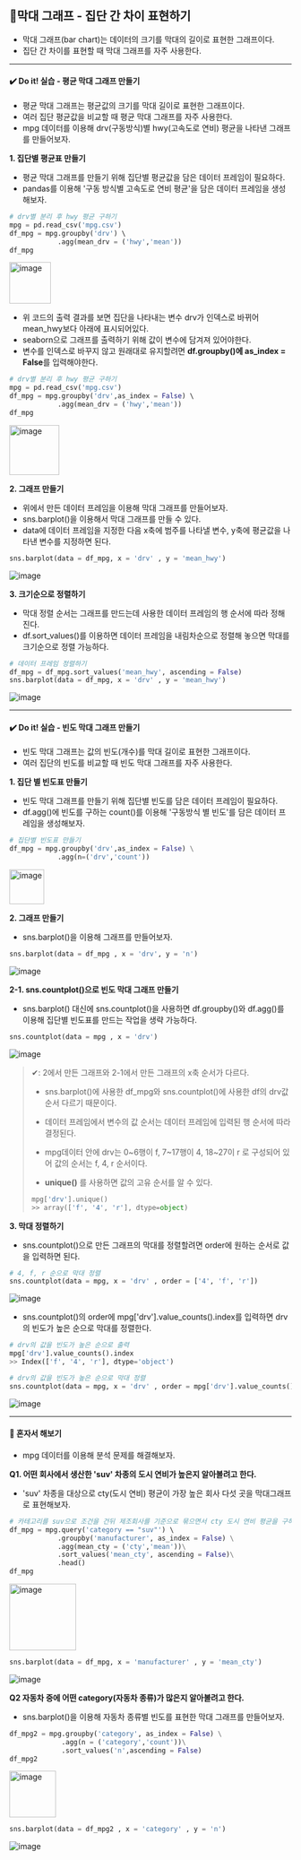 ## 📌막대 그래프 - 집단 간 차이 표현하기
- 막대 그래프(bar chart)는 데이터의 크기를 막대의 길이로 표현한 그래프이다.
- 집단 간 차이를 표현할 때 막대 그래프를 자주 사용한다.

----------------
#### ✔️ Do it! 실습 - 평균 막대 그래프 만들기
- 평균 막대 그래프는 평균값의 크기를 막대 길이로 표현한 그래프이다.
- 여러 집단 평균값을 비교할 때 평균 막대 그래프를 자주 사용한다.
- mpg 데이터를 이용해 drv(구동방식)별 hwy(고속도로 연비) 평균을 나타낸 그래프를 만들어보자.

**1. 집단별 평균표 만들기**
- 평균 막대 그래프를 만들기 위해 집단별 평균값을 담은 데이터 프레임이 필요하다.
- pandas를 이용해 '구동 방식별 고속도로 연비 평균'을 담은 데이터 프레임을 생성해보자.

```python
# drv별 분리 후 hwy 평균 구하기
mpg = pd.read_csv('mpg.csv')
df_mpg = mpg.groupby('drv') \ 
            .agg(mean_drv = ('hwy','mean'))
df_mpg
```
<img width="74" alt="image" src="https://github.com/sm9199/Python_Data_Analysis_Study/assets/128019851/eb99ed1f-2ce0-4c76-8a11-0a9c3aa63441">

- 위 코드의 출력 결과를 보면 집단을 나타내는 변수 drv가 인덱스로 바뀌어 mean_hwy보다 아래에 표시되어있다.
- seaborn으로 그래프를 출력하기 위해 값이 변수에 담겨져 있어야한다.
- 변수를 인덱스로 바꾸지 않고 원래대로 유지할려면 **df.groupby()에 as_index = False**를 입력해야한다.

```python
# drv별 분리 후 hwy 평균 구하기
mpg = pd.read_csv('mpg.csv')
df_mpg = mpg.groupby('drv',as_index = False) \ 
            .agg(mean_drv = ('hwy','mean'))
df_mpg
```

<img width="89" alt="image" src="https://github.com/sm9199/Python_Data_Analysis_Study/assets/128019851/a40488d4-2e8a-4945-b094-c0ecd88466bd">

**2. 그래프 만들기**
- 위에서 만든 데이터 프레임을 이용해 막대 그래프를 만들어보자.
- sns.barplot()을 이용해서 막대 그래프를 만들 수 있다.
- data에 데이터 프레임을 지정한 다음 x축에 범주를 나타낼 변수, y축에 평균값을 나타낸 변수를 지정하면 된다.

```python
sns.barplot(data = df_mpg, x = 'drv' , y = 'mean_hwy')
```

![image](https://github.com/sm9199/Python_Data_Analysis_Study/assets/128019851/5cbdec55-4001-46fe-a412-9f797cfad8ce)

**3. 크기순으로 정렬하기**
- 막대 정렬 순서는 그래프를 만드는데 사용한 데이터 프레임의 행 순서에 따라 정해진다.
- df.sort_values()를 이용하면 데이터 프레임을 내림차순으로 정렬해 놓으면 막대를 크기순으로 정렬 가능하다.

```python
# 데이터 프레임 정렬하기
df_mpg = df_mpg.sort_values('mean_hwy', ascending = False)
sns.barplot(data = df_mpg, x = 'drv' , y = 'mean_hwy')
```

![image](https://github.com/sm9199/Python_Data_Analysis_Study/assets/128019851/177cabd3-7dbe-45f9-b655-1fd8ae0d09a5)

----------------
#### ✔️ Do it! 실습 - 빈도 막대 그래프 만들기
- 빈도 막대 그래프는 값의 빈도(개수)를 막대 길이로 표현한 그래프이다.
- 여러 집단의 빈도를 비교할 때 빈도 막대 그래프를 자주 사용한다.

**1. 집단 별 빈도표 만들기**
- 빈도 막대 그래프를 만들기 위해 집단별 빈도를 담은 데이터 프레임이 필요하다.
- df.agg()에 빈도를 구하는 count()를 이용해 '구동방식 별 빈도'를 담은 데이터 프레임을 생성해보자.

```python
# 집단별 빈도표 만들기
df_mpg = mpg.groupby('drv',as_index = False) \
            .agg(n=('drv','count'))
```

<img width="62" alt="image" src="https://github.com/sm9199/Python_Data_Analysis_Study/assets/128019851/576280b9-8133-4f42-b537-5a6c794e3031">

**2. 그래프 만들기**
- sns.barplot()을 이용해 그래프를 만들어보자.

```python
sns.barplot(data = df_mpg , x = 'drv', y = 'n')
```
![image](https://github.com/sm9199/Python_Data_Analysis_Study/assets/128019851/dd5764b0-7508-43f0-9b8f-836d16c7d3a4)

**2-1. sns.countplot()으로 빈도 막대 그래프 만들기**
- sns.barplot() 대신에 sns.countplot()을 사용하면 df.groupby()와 df.agg()를 이용해 집단별 빈도표를 만드는 작업을 생략 가능하다.

```python
sns.countplot(data = mpg , x = 'drv')
```
![image](https://github.com/sm9199/Python_Data_Analysis_Study/assets/128019851/aea9446b-fdbc-4ff8-b597-8da34c64cd76)

> ✔: 2에서 만든 그래프와 2-1에서 만든 그래프의 x축 순서가 다르다.
> - sns.barplot()에 사용한 df_mpg와 sns.countplot()에 사용한 df의 drv값 순서 다르기 때문이다.
>
> - 데이터 프레임에서 변수의 값 순서는 데이터 프레임에 입력된 행 순서에 따라 결정된다.
>
> - mpg데이터 안에 drv는 0~6행이 f, 7~17행이 4, 18~27이 r 로 구성되어 있어 값의 순서는 f, 4, r 순서이다.
>
> - **unique()** 를 사용하면 값의 고유 순서를 알 수 있다.
>
> ```python
> mpg['drv'].unique()
> >> array(['f', '4', 'r'], dtype=object)
> ```

**3. 막대 정렬하기**
- sns.countplot()으로 만든 그래프의 막대를 정렬할려면 order에 원하는 순서로 값을 입력하면 된다.

```python
# 4, f, r 순으로 막대 정렬
sns.countplot(data = mpg, x = 'drv' , order = ['4', 'f', 'r'])
```
![image](https://github.com/sm9199/Python_Data_Analysis_Study/assets/128019851/d69a4fa4-d0ee-42f6-925d-c1db424142ef)

- sns.countplot()의 order에 mpg['drv'].value_counts().index를 입력하면 drv의 빈도가 높은 순으로 막대를 정렬한다.
```python
# drv의 값을 빈도가 높은 순으로 출력
mpg['drv'].value_counts().index
>> Index(['f', '4', 'r'], dtype='object')
```
```python
# drv의 값을 빈도가 높은 순으로 막대 정렬
sns.countplot(data = mpg, x = 'drv' , order = mpg['drv'].value_counts().index)
```

![image](https://github.com/sm9199/Python_Data_Analysis_Study/assets/128019851/f9b39e17-48d3-4fc2-935c-8dd59729a4af)

------------------------

#### 💯 혼자서 해보기
- mpg 데이터를 이용해 분석 문제를 해결해보자.

**Q1. 어떤 회사에서 생산한 'suv' 차종의 도시 연비가 높은지 알아볼려고 한다.**
- 'suv' 차종을 대상으로 cty(도시 연비) 평균이 가장 높은 회사 다섯 곳을 막대그래프로 표현해보자.

```python
# 카테고리를 suv으로 조건을 건뒤 제조회사를 기준으로 묶으면서 cty 도시 연비 평균을 구하고 정렬 한 후 회사 출
df_mpg = mpg.query('category == "suv"') \ 
            .groupby('manufacturer', as_index = False) \
            .agg(mean_cty = ('cty','mean'))\
            .sort_values('mean_cty', ascending = False)\
            .head()
df_mpg
```
<img width="119" alt="image" src="https://github.com/sm9199/Python_Data_Analysis_Study/assets/128019851/227aac83-2bbb-4e1f-9474-1302edebafd0">

```python
sns.barplot(data = df_mpg, x = 'manufacturer' , y = 'mean_cty')
```

![image](https://github.com/sm9199/Python_Data_Analysis_Study/assets/128019851/7b5b729e-d962-4b3c-989d-0c2bb087d550)

**Q2 자동차 중에 어떤 category(자동차 종류)가 많은지 알아볼려고 한다.**
- sns.barplot()을 이용해 자동차 종류별 빈도를 표현한 막대 그래프를 만들어보자.

```python
df_mpg2 = mpg.groupby('category', as_index = False) \
             .agg(n = ('category','count'))\
             .sort_values('n',ascending = False)
df_mpg2
```
<img width="83" alt="image" src="https://github.com/sm9199/Python_Data_Analysis_Study/assets/128019851/e36e3833-5402-40ed-a33f-35119e8c7788">

```python
sns.barplot(data = df_mpg2 , x = 'category' , y = 'n')
```
![image](https://github.com/sm9199/Python_Data_Analysis_Study/assets/128019851/fbf068ec-b745-403f-b4a8-5abe38920d8d)


